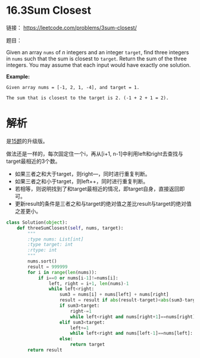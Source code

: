 # 16.3Sum Closest

链接： https://leetcode.com/problems/3sum-closest/

题目：

Given an array `nums` of *n* integers and an integer `target`, find three integers in `nums` such that the sum is closest to `target`. Return the sum of the three integers. You may assume that each input would have exactly one solution.

**Example:**

```
Given array nums = [-1, 2, 1, -4], and target = 1.

The sum that is closest to the target is 2. (-1 + 2 + 1 = 2).
```

# 解析

是[15题](../A.Leetcode/15.3Sum.md)的升级版。

做法还是一样的，每次固定住一个i，再从[i+1, n-1]中利用left和right去查找与target最相近的3个数。

* 如果三者之和大于target，则right—，同时进行重复判断。
* 如果三者之和小于target，则left++，同时进行重复判断。
* 若相等，则说明找到了和target最相近的情况，即target自身，直接返回即可。
* 更新result的条件是三者之和与target的绝对值之差比result与target的绝对值之差更小。

```python
class Solution(object):
    def threeSumClosest(self, nums, target):
        """
        :type nums: List[int]
        :type target: int
        :rtype: int
        """
        nums.sort()
        result = 999999
        for i in range(len(nums)):
            if i==0 or nums[i-1]!=nums[i]:
                left, right = i+1, len(nums)-1
                while left<right:
                    sum3 = nums[i] + nums[left] + nums[right]
                    result = result if abs(result-target)<abs(sum3-target) else sum3
                    if sum3>target:
                        right-=1
                        while left<right and nums[right+1]==nums[right]: right-=1
                    elif sum3<target:
                        left+=1
                        while left<right and nums[left-1]==nums[left]: left+=1
                    else:
                        return target
        return result
```

